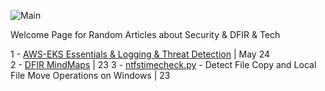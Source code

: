 ![Main](https://r4gast.github.io/blog/media/M1.png)

Welcome Page for Random Articles about Security & DFIR & Tech



1 - [AWS-EKS Essentials & Logging & Threat Detection](https://r4gast.github.io/blog/aws-eks-hero) | May 24  
2 - [DFIR MindMaps](https://github.com/r4gast/DFIR-MindMaps)                                      | 23
3 - [ntfstimecheck.py](https://github.com/r4gast/ntfstimecheck) - Detect File Copy and Local File Move Operations on Windows | 23 




